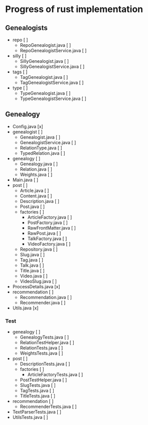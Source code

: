 # Progress of rust implementation

## Genealogists
* repo [ ]
  * RepoGenealogist.java [ ]
  * RepoGenealogistService.java [ ]
* silly [ ]
  * SillyGenealogist.java [ ]
  * SillyGenealogistService.java [ ]
* tags [ ]
  * TagGenealogist.java [ ]
  * TagGenealogistService.java [ ]
* type [ ]
  * TypeGenealogist.java [ ]
  * TypeGenealogistService.java [ ]

## Genealogy
* Config.java [x]
* genealogist [ ]
  * Genealogist.java [ ]
  * GenealogistService.java [ ]
  * RelationType.java [ ]
  * TypedRelation.java [ ]
* genealogy [ ]
  * Genealogy.java [ ]
  * Relation.java [ ]
  * Weights.java [ ]
* Main.java [ ]
* post [ ]
  * Article.java [ ]
  * Content.java [ ]
  * Description.java [ ]
  * Post.java [ ]
  * factories [ ]
    * ArticleFactory.java [ ]
    * PostFactory.java [ ]
    * RawFrontMatter.java [ ]
    * RawPost.java [ ]
    * TalkFactory.java [ ]
    * VideoFactory.java [ ]
  * Repository.java [ ]
  * Slug.java [ ]
  * Tag.java [ ]
  * Talk.java [ ]
  * Title.java [ ]
  * Video.java [ ]
  * VideoSlug.java [ ]
* ProcessDetails.java [x]
* recommendation [ ]
  * Recommendation.java [ ]
  * Recommender.java [ ]
* Utils.java [x]

### Test
* genealogy [ ]
  * GenealogyTests.java [ ]
  * RelationTestHelper.java [ ]
  * RelationTests.java [ ]
  * WeightsTests.java [ ]
* post [ ]
  * DescriptionTests.java [ ]
  * factories [ ]
    * ArticleFactoryTests.java [ ]
  * PostTestHelper.java [ ]
  * SlugTests.java [ ]
  * TagTests.java [ ]
  * TitleTests.java [ ]
* recommendation [ ]
  * RecommenderTests.java [ ]
* TextParserTests.java [ ]
* UtilsTests.java [ ]

